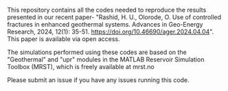 This repository contains all the codes needed to reproduce the results presented in our recent paper- "Rashid, H. U., Olorode, O. Use of controlled fractures in enhanced geothermal systems. Advances in Geo-Energy Research, 2024, 12(1): 35-51. https://doi.org/10.46690/ager.2024.04.04". This paper is available via open access.

The simulations performed using these codes are based on the "Geothermal" and "upr" modules in the MATLAB Reservoir Simulation Toolbox (MRST), which is freely available at mrst.no

Please submit an issue if you have any issues running this code.
